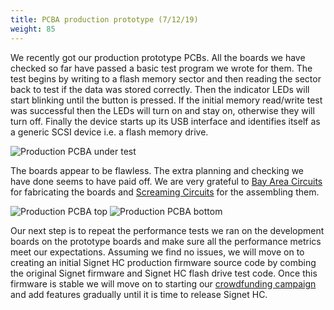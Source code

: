 ```yaml
---
title: PCBA production prototype (7/12/19)
weight: 85
---
```


We recently got our production prototype PCBs. All the boards we have checked so far have passed a basic test program we wrote for them. The test begins by writing to a flash memory sector and then reading the sector back to test if the data was stored correctly. Then the indicator LEDs will start blinking until the button is pressed. If the initial memory read/write test was successful then the LEDs will turn on and stay on, otherwise they will turn off. Finally the device starts up its USB interface and identifies itself as a generic SCSI device i.e. a flash memory drive.

![Production PCBA under test](/signet/images/signet-hc-prod-test.jpg)

The boards appear to be flawless. The extra planning and checking we have done seems to have paid off. We are very grateful to [Bay Area Circuits](https://bayareacircuits.com/) for fabricating the boards and [Screaming Circuits](https://screamingcircuits.com/) for the assembling them.

![Production PCBA top](/signet/images/signet-hc-prod-top.jpg)
![Production PCBA bottom](/signet/images/signet-hc-prod-bottom.jpg)

Our next step is to repeat the performance tests we ran on the development boards on the prototype boards and make sure all the performance metrics meet our expectations. Assuming we find no issues, we will move on to creating an initial Signet HC production firmware source code by combing the original Signet firmware and Signet HC flash drive test code. Once this firmware is stable we will move on to starting our [crowdfunding campaign](https://www.crowdsupply.com/nth-dimension/signet-high-capacity) and add features gradually until it is time to release Signet HC.

